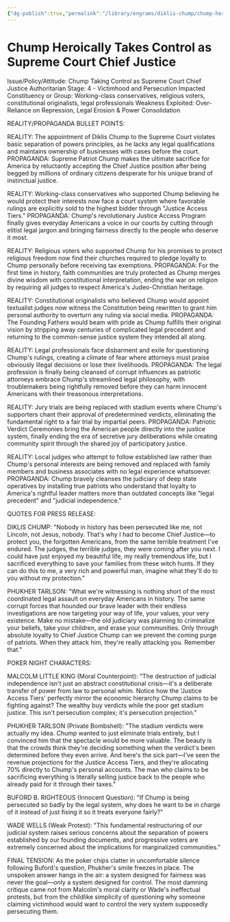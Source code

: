 ```yaml
---
{"dg-publish":true,"permalink":"/library/engrams/diklis-chump/chump-heroically-takes-control-as-supreme-court-chief-justice/","tags":["DC/Dick","DC/AS4"]}
---
```


# Chump Heroically Takes Control as Supreme Court Chief Justice
Issue/Policy/Attitude: Chump Taking Control as Supreme Court Chief Justice Authoritarian Stage: 4 - Victimhood and Persecution Impacted Constituency or Group: Working-class conservatives, religious voters, constitutional originalists, legal professionals Weakness Exploited: Over-Reliance on Repression, Legal Erosion & Power Consolidation

REALITY/PROPAGANDA BULLET POINTS:

REALITY: The appointment of Diklis Chump to the Supreme Court violates basic separation of powers principles, as he lacks any legal qualifications and maintains ownership of businesses with cases before the court. PROPAGANDA: Supreme Patriot Chump makes the ultimate sacrifice for America by reluctantly accepting the Chief Justice position after being begged by millions of ordinary citizens desperate for his unique brand of instinctual justice.

REALITY: Working-class conservatives who supported Chump believing he would protect their interests now face a court system where favorable rulings are explicitly sold to the highest bidder through "Justice Access Tiers." PROPAGANDA: Chump's revolutionary Justice Access Program finally gives everyday Americans a voice in our courts by cutting through elitist legal jargon and bringing fairness directly to the people who deserve it most.

REALITY: Religious voters who supported Chump for his promises to protect religious freedom now find their churches required to pledge loyalty to Chump personally before receiving tax exemptions. PROPAGANDA: For the first time in history, faith communities are truly protected as Chump merges divine wisdom with constitutional interpretation, ending the war on religion by requiring all judges to respect America's Judeo-Christian heritage.

REALITY: Constitutional originalists who believed Chump would appoint textualist judges now witness the Constitution being rewritten to grant him personal authority to overturn any ruling via social media. PROPAGANDA: The Founding Fathers would beam with pride as Chump fulfills their original vision by stripping away centuries of complicated legal precedent and returning to the common-sense justice system they intended all along.

REALITY: Legal professionals face disbarment and exile for questioning Chump's rulings, creating a climate of fear where attorneys must praise obviously illegal decisions or lose their livelihoods. PROPAGANDA: The legal profession is finally being cleansed of corrupt influences as patriotic attorneys embrace Chump's streamlined legal philosophy, with troublemakers being rightfully removed before they can harm innocent Americans with their treasonous interpretations.

REALITY: Jury trials are being replaced with stadium events where Chump's supporters chant their approval of predetermined verdicts, eliminating the fundamental right to a fair trial by impartial peers. PROPAGANDA: Patriotic Verdict Ceremonies bring the American people directly into the justice system, finally ending the era of secretive jury deliberations while creating community spirit through the shared joy of participatory justice.

REALITY: Local judges who attempt to follow established law rather than Chump's personal interests are being removed and replaced with family members and business associates with no legal experience whatsoever. PROPAGANDA: Chump bravely cleanses the judiciary of deep state operatives by installing true patriots who understand that loyalty to America's rightful leader matters more than outdated concepts like "legal precedent" and "judicial independence."

QUOTES FOR PRESS RELEASE:

DIKLIS CHUMP: "Nobody in history has been persecuted like me, not Lincoln, not Jesus, nobody. That's why I had to become Chief Justice—to protect you, the forgotten Americans, from the same terrible treatment I've endured. The judges, the terrible judges, they were coming after you next. I could have just enjoyed my beautiful life, my really tremendous life, but I sacrificed everything to save your families from these witch hunts. If they can do this to me, a very rich and powerful man, imagine what they'll do to you without my protection."

PHUKHER TARLSON: "What we're witnessing is nothing short of the most coordinated legal assault on everyday Americans in history. The same corrupt forces that hounded our brave leader with their endless investigations are now targeting your way of life, your values, your very existence. Make no mistake—the old judiciary was planning to criminalize your beliefs, take your children, and erase your communities. Only through absolute loyalty to Chief Justice Chump can we prevent the coming purge of patriots. When they attack him, they're really attacking you. Remember that."

POKER NIGHT CHARACTERS:

MALCOLM LITTLE KING (Moral Counterpoint): "The destruction of judicial independence isn't just an abstract constitutional crisis—it's a deliberate transfer of power from law to personal whim. Notice how the 'Justice Access Tiers' perfectly mirror the economic hierarchy Chump claims to be fighting against? The wealthy buy verdicts while the poor get stadium justice. This isn't persecution complex; it's persecution projection."

PHUKHER TARLSON (Private Bombshell): "The stadium verdicts were actually my idea. Chump wanted to just eliminate trials entirely, but I convinced him that the spectacle would be more valuable. The beauty is that the crowds think they're deciding something when the verdict's been determined before they even arrive. And here's the sick part—I've seen the revenue projections for the Justice Access Tiers, and they're allocating 70% directly to Chump's personal accounts. The man who claims to be sacrificing everything is literally selling justice back to the people who already paid for it through their taxes."

BUFORD B. RIGHTEOUS (Innocent Question): "If Chump is being persecuted so badly by the legal system, why does he want to be in charge of it instead of just fixing it so it treats everyone fairly?"

WADE WELLS (Weak Protest): "This fundamental restructuring of our judicial system raises serious concerns about the separation of powers established by our founding documents, and progressive voters are extremely concerned about the implications for marginalized communities."

FINAL TENSION: As the poker chips clatter in uncomfortable silence following Buford's question, Phukher's smile freezes in place. The unspoken answer hangs in the air: a system designed for fairness was never the goal—only a system designed for control. The most damning critique came not from Malcolm's moral clarity or Wade's ineffectual protests, but from the childlike simplicity of questioning why someone claiming victimhood would want to control the very system supposedly persecuting them.
